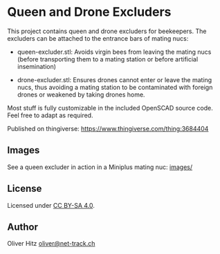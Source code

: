 # Queen and Drone Excluders

This project contains queen and drone excluders for beekeepers. The excluders
can be attached to the entrance bars of mating nucs:

* queen-excluder.stl: Avoids virgin bees from leaving the mating nucs (before
  transporting them to a mating station or before artificial insemination)

* drone-excluder.stl: Ensures drones cannot enter or leave the mating nucs,
  thus avoiding a mating station to be contaminated with foreign drones or
  weakened by taking drones home.

Most stuff is fully customizable in the included OpenSCAD source code. Feel
free to adapt as required.

Published on thingiverse: https://www.thingiverse.com/thing:3684404

## Images

See a queen excluder in action in a Miniplus mating nuc: [images/](images/)

## License

Licensed under [CC BY-SA 4.0](https://creativecommons.org/licenses/by-sa/4.0/).

## Author

Oliver Hitz <oliver@net-track.ch>

